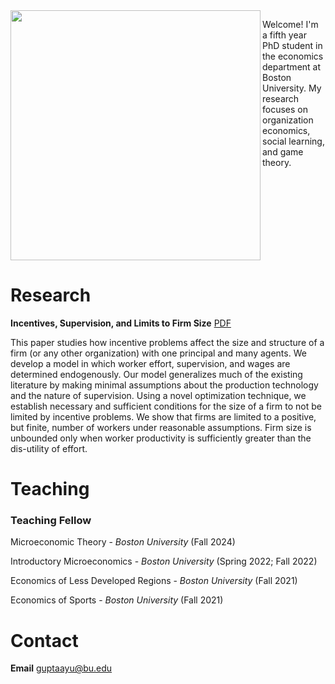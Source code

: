 <img class = "image" align = "left" style = "width:400px; min-width:40%; max-width:100%" src = "/Images/Gupta - Large.jpg"/>

Welcome! I'm a fifth year PhD student in the economics department at Boston University. My research focuses on organization economics, social learning, and game theory.

<br clear = "left" />

# Research

**Incentives, Supervision, and Limits to Firm Size** [PDF](Files/Draft-14.pdf)

This paper studies how incentive problems affect the size and structure of a firm (or any other organization) with one principal and many agents. We develop a model in which worker effort, supervision, and wages are determined endogenously. Our model generalizes much of the existing literature by making minimal assumptions about the production technology and the nature of supervision. Using a novel optimization technique, we establish necessary and sufficient conditions for the size of a firm to not be limited by incentive problems. We show that firms are limited to a positive, but finite, number of workers under reasonable assumptions. Firm size is unbounded only when worker productivity is sufficiently greater than the dis-utility of effort.

# Teaching

### Teaching Fellow

Microeconomic Theory - _Boston University_ (Fall 2024)

Introductory Microeconomics - _Boston University_ (Spring 2022; Fall 2022)

Economics of Less Developed Regions - _Boston University_ (Fall 2021)

Economics of Sports - _Boston University_ (Fall 2021)



# Contact

**Email** guptaayu@bu.edu
